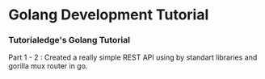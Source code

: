 # Golang Development Tutorial

### Tutorialedge's Golang Tutorial  

Part 1 - 2 : Created a really simple REST API using by standart libraries and gorilla mux router in go.
